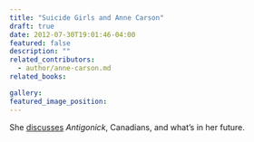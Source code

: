 ```yaml
---
title: "Suicide Girls and Anne Carson"
draft: true
date: 2012-07-30T19:01:46-04:00
featured: false
description: ""
related_contributors:
  - author/anne-carson.md
related_books:

gallery:
featured_image_position: 
---
```


She [discusses](http://suicidegirls.com/interviews/2887/Anne-Carson-Antigonick/) _Antigonick_, Canadians, and what’s in her future. 

